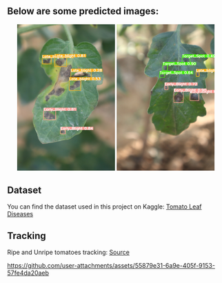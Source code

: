 ## Below are some predicted images:
<p align="center">
  <img src="predicted_images/tom_3.jpeg" alt="Image 1" width="45%" />
  <img src="predicted_images/tom_5.jpeg" alt="Image 2" width="45%" />
</p>

## Dataset
You can find the dataset used in this project on Kaggle: [Tomato Leaf Diseases](https://www.kaggle.com/datasets/farukalam/tomato-leaf-diseases-detection-computer-vision)

## Tracking
Ripe and Unripe tomatoes tracking: [Source](https://www.linkedin.com/feed/update/urn:li:activity:7216078598800068610/)

https://github.com/user-attachments/assets/55879e31-6a9e-405f-9153-57fe4da20aeb

